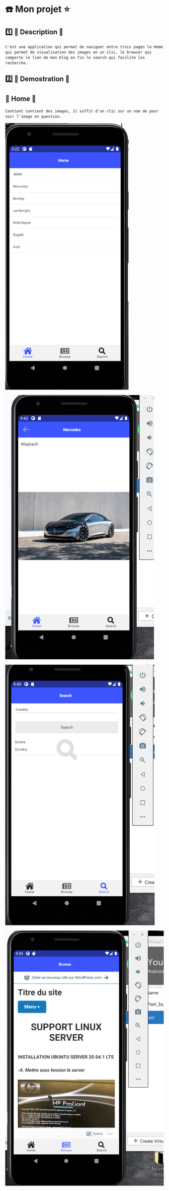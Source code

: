 # :phone: Mon projet :star:


## :one: :orange: Description :orange:

``C'est une application qui permet de naviguer entre trois pages le Home qui permet de visualisation des images en un clic, le browser qui comporte le lien de mon blog en fin le search qui facilite les recherche.``

## :two: :lion: Demostration :lion:
## :apple: Home :orange:

``Contient contient des images, il suffit d'un clic sur un nom de pour voir l'image en question.``

  ![image](images/bi.png)




  ![image](images/ns.png)





  ![image](images/baa.png)








  ![image](images/b.png)



